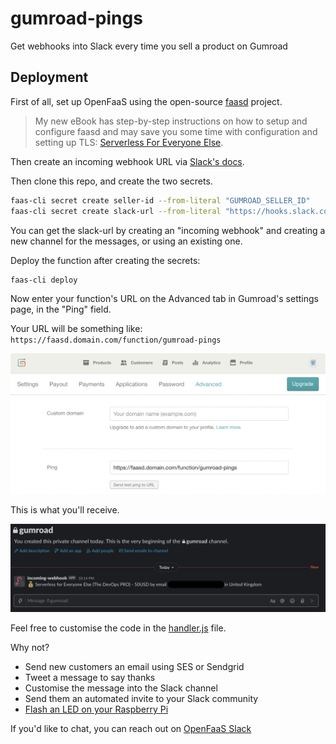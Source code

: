 # gumroad-pings

Get webhooks into Slack every time you sell a product on Gumroad

## Deployment

First of all, set up OpenFaaS using the open-source [faasd](http://github.com/openfaas/faasd) project.

> My new eBook has step-by-step instructions on how to setup and configure faasd and may save you some time with configuration and setting up TLS: [Serverless For Everyone Else](https://gumroad.com/l/serverless-for-everyone-else).

Then create an incoming webhook URL via [Slack's docs](https://api.slack.com/messaging/webhooks).

Then clone this repo, and create the two secrets.

```bash
faas-cli secret create seller-id --from-literal "GUMROAD_SELLER_ID"
faas-cli secret create slack-url --from-literal "https://hooks.slack.com/services/X/Y/Z"
```

You can get the slack-url by creating an "incoming webhook" and creating a new channel for the messages, or using an existing one.

Deploy the function after creating the secrets:

```bash
faas-cli deploy
```

Now enter your function's URL on the Advanced tab in Gumroad's settings page, in the "Ping" field.

Your URL will be something like: `https://faasd.domain.com/function/gumroad-pings`

![Pings](docs/pings.png)

This is what you'll receive.

![Example](docs/example.png)

Feel free to customise the code in the [handler.js](https://github.com/alexellis/gumroad-sales-forwarder/blob/main/gumroad-pings/handler.js) file.

Why not?
* Send new customers an email using SES or Sendgrid
* Tweet a message to say thanks
* Customise the message into the Slack channel
* Send them an automated invite to your Slack community
* [Flash an LED on your Raspberry Pi](https://levelup.gitconnected.com/add-a-status-led-to-your-raspberry-pi-d3718846d66b)

If you'd like to chat, you can reach out on [OpenFaaS Slack](https://slack.openfaas.io/)
